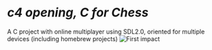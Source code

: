 # *c4 opening, C for Chess*

A C project with online multiplayer using SDL2.0, oriented for multiple devices (including homebrew projects)
![First impact](https://ibb.co/GPYwgF8)
